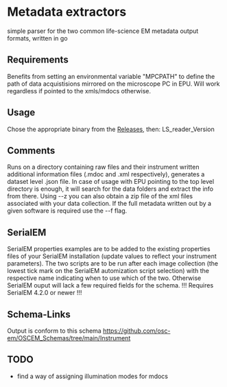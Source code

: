 # Metadata extractors
simple parser for the two common life-science EM metadata output formats, written in go

## Requirements
Benefits from setting an environmental variable "MPCPATH" to define the path of data acquistisions mirrored on the microscope PC in EPU. Will work regardless if pointed to the xmls/mdocs otherwise.

## Usage
Chose the appropriate binary from the [Releases](https://github.com/SwissOpenEM/LS_Metadata_reader/releases), then:
LS_reader_Version <directory>

## Comments
Runs on a directory containing raw files and their instrument written additional information files (.mdoc and .xml respectively), generates a dataset level .json file. In case of usage with EPU pointing to the top level directory is enough, it will search for the data folders and extract the info from there. Using --z you can also obtain a zip file of the xml files associated with your data collection. If the full metadata written out by a given software is required use the --f flag. 

## SerialEM
SerialEM properties examples are to be added to the existing properties files of your SerialEM installation (update values to reflect your instrument parameters). The two scripts are to be run after each image collection (the lowest tick mark on the SerialEM automization script selection) with the respective name indicating when to use which of the two. Otherwise SerialEM ouput will lack a few required fields for the schema. !!! Requires SerialEM 4.2.0 or newer !!!

## Schema-Links 
Output is conform to this schema https://github.com/osc-em/OSCEM_Schemas/tree/main/Instrument

## TODO
- find a way of assigning illumination modes for mdocs